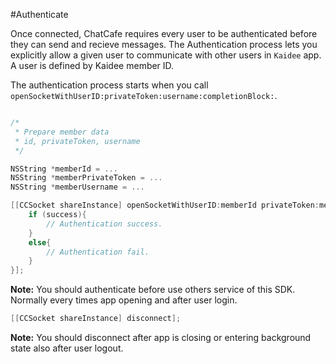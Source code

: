 #Authenticate

Once connected, ChatCafe requires every user to be authenticated before they can send and recieve messages. The Authentication process lets you explicitly allow a given user to communicate with other users in `Kaidee` app. A user is defined by Kaidee member ID.

The authentication process starts when you call `openSocketWithUserID:privateToken:username:completionBlock:`.

```objective-c

/*
 * Prepare member data
 * id, privateToken, username
 */

NSString *memberId = ...
NSString *memberPrivateToken = ...
NSString *memberUsername = ...

[[CCSocket shareInstance] openSocketWithUserID:memberId privateToken:memberPrivateToken username:memberUsername completionBlock:^(BOOL success, NSString *user_id, NSError *error) {
    if (success){
        // Authentication success.
    }
    else{
        // Authentication fail.
    }
}];

```

<b>Note:</b> You should authenticate before use others service of this SDK. Normally every times app opening and after user login.

```objective-c
[[CCSocket shareInstance] disconnect];
```
<b>Note:</b> You should disconnect after app is closing or entering background state also after user logout.
